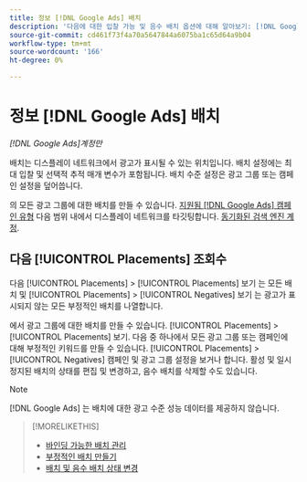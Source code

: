 ```yaml
---
title: 정보 [!DNL Google Ads] 배치
description: '다음에 대한 입찰 가능 및 음수 배치 옵션에 대해 알아보기: [!DNL Google Ads].'
source-git-commit: cd461f73f4a70a5647844a6075ba1c65d64a9b04
workflow-type: tm+mt
source-wordcount: '166'
ht-degree: 0%

---
```


# 정보 [!DNL Google Ads] 배치

*[!DNL Google Ads]계정만*

배치는 디스플레이 네트워크에서 광고가 표시될 수 있는 위치입니다. 배치 설정에는 최대 입찰 및 선택적 추적 매개 변수가 포함됩니다. 배치 수준 설정은 광고 그룹 또는 캠페인 설정을 덮어씁니다.

의 모든 광고 그룹에 대한 배치를 만들 수 있습니다. [지원됨 [!DNL Google Ads] 캠페인 유형](/help/search-social-commerce/introduction/supported-inventory.md) 다음 범위 내에서 디스플레이 네트워크를 타깃팅합니다. [동기화된 검색 엔진 계정](/help/search-social-commerce/campaign-management/accounts/ad-network-account-about.md).

## 다음 [!UICONTROL Placements] 조회수

다음 [!UICONTROL Placements] > [!UICONTROL Placements] 보기 는 모든 배치 및 [!UICONTROL Placements] > [!UICONTROL Negatives] 보기 는 광고가 표시되지 않는 모든 부정적인 배치를 나열합니다.

에서 광고 그룹에 대한 배치를 만들 수 있습니다. [!UICONTROL Placements] > [!UICONTROL Placements] 보기. 다음 중 하나에서 모든 광고 그룹 또는 캠페인에 대해 부정적인 키워드를 만들 수 있습니다. [!UICONTROL Placements] > [!UICONTROL Negatives] 캠페인 및 광고 그룹 설정을 보거나 합니다.  활성 및 일시 정지된 배치의 상태를 편집 및 변경하고, 음수 배치를 삭제할 수도 있습니다.

>[!NOTE]
>
>[!DNL Google Ads] 는 배치에 대한 광고 수준 성능 데이터를 제공하지 않습니다.

>[!MORELIKETHIS]
>
>* [바인딩 가능한 배치 관리](placement-manage.md)
>* [부정적인 배치 만들기](placement-negative-create.md)
>* [배치 및 음수 배치 상태 변경](placement-status-edit.md)

